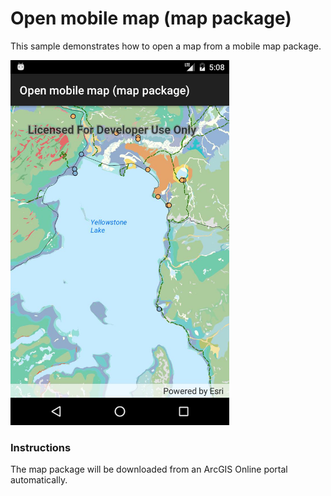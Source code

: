 # Open mobile map (map package)

This sample demonstrates how to open a map from a mobile map package.

<img src="OpenMobileMap.jpg" width="350"/>

### Instructions

The map package will be downloaded from an ArcGIS Online portal automatically.